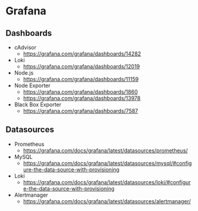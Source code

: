 # Grafana

## Dashboards

* cAdvisor
  * <https://grafana.com/grafana/dashboards/14282>
* Loki
  * <https://grafana.com/grafana/dashboards/12019>
* Node.js
  * <https://grafana.com/grafana/dashboards/11159>
* Node Exporter
  * <https://grafana.com/grafana/dashboards/1860>
  * <https://grafana.com/grafana/dashboards/13978>
* Black Box Exporter
  * <https://grafana.com/grafana/dashboards/7587>

## Datasources

* Prometheus
  * <https://grafana.com/docs/grafana/latest/datasources/prometheus/>
* MySQL
  * <https://grafana.com/docs/grafana/latest/datasources/mysql/#configure-the-data-source-with-provisioning>
* Loki
  * <https://grafana.com/docs/grafana/latest/datasources/loki/#configure-the-data-source-with-provisioning>
* Alertmanager
  * <https://grafana.com/docs/grafana/latest/datasources/alertmanager/>
